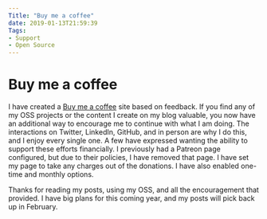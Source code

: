 ```yaml
---
Title: "Buy me a coffee"
date: 2019-01-13T21:59:39
Tags: 
- Support
- Open Source
---
```

# Buy me a coffee

I have created a [Buy me a coffee](https://www.buymeacoffee.com/aQPnJ73O8) site based on feedback. If you find any of my OSS projects or the content I create on my blog valuable, you now have an additional way to encourage me to continue with what I am doing. The interactions on Twitter, LinkedIn, GitHub, and in person are why I do this, and I enjoy every single one. A few have expressed wanting the ability to support these efforts financially. I previously had a Patreon page configured, but due to their policies, I have removed that page. I have set my page to take any charges out of the donations. I have also enabled one-time and monthly options.

Thanks for reading my posts, using my OSS, and all the encouragement that provided. I have big plans for this coming year, and my posts will pick back up in February.
